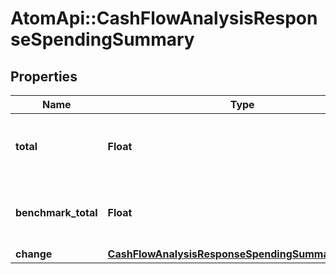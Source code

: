 # AtomApi::CashFlowAnalysisResponseSpendingSummary

## Properties
Name | Type | Description | Notes
------------ | ------------- | ------------- | -------------
**total** | **Float** | Total spending over the base time period | [optional] 
**benchmark_total** | **Float** | Total spending over the benchmark time period | [optional] 
**change** | [**CashFlowAnalysisResponseSpendingSummaryChange**](CashFlowAnalysisResponseSpendingSummaryChange.md) |  | [optional] 


